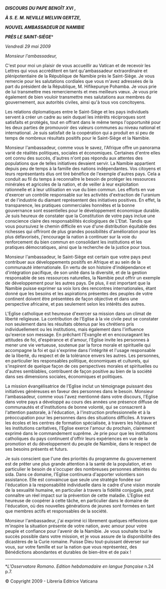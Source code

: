 ***DISCOURS*** ***DU PAPE BENOÎT XVI*** ***,***

***À S. E. M. NEVILLE MELVIN GERTZE,***

***NOUVEL AMBASSADEUR DE NAMIBIE***

***PRÈS LE SAINT-SIÈGE****

*Vendredi 29 mai 2009*

*Monsieur l'ambassadeur,*

C'est pour moi un plaisir de vous accueillir au Vatican et de recevoir les Lettres qui vous accréditent en tant qu'ambassadeur extraordinaire et plénipotentiaire de la République de Namibie près le Saint-Siège. Je vous remercie pour les salutations cordiales que vous m'avez adressées de la part du président de la République, M. Hifikepunye Pohamba. Je vous prie de lui transmettre mes remerciements et mes meilleurs vœux. Je vous prie également de bien vouloir transmettre mes salutations aux membres du gouvernement, aux autorités civiles, ainsi qu'à tous vos concitoyens.

Les relations diplomatiques entre le Saint-Siège et les pays individuels servent à créer un cadre au sein duquel les intérêts réciproques sont satisfaits et protégés, tout en offrant dans le même temps l'opportunité pour les deux parties de promouvoir des valeurs communes au niveau national et international. Je suis satisfait de la coopération qui a produit en si peu de temps de nombreux résultats positifs pour le Saint-Siège et la Namibie.

Monsieur l'ambassadeur, comme vous le savez, l'Afrique offre un panorama varié de réalités politiques, sociales et économiques. Certaines d'entre elles ont connu des succès, d'autres n'ont pas répondu aux attentes des populations que de telles initiatives devaient servir. La Namibie appartient depuis peu de temps à la famille des nations indépendantes. Vos citoyens et leurs représentants élus ont tiré bénéfice de l'exemple d'autres pays. Cela a conduit au fil du temps à reconnaître le besoin de protéger les ressources minérales et agricoles de la nation, et de veiller à leur exploitation rationnelle et à leur utilisation en vue du bien commun. Les efforts en vue d'exercer un contrôle responsable sur les activités d'extraction de l'uranium et de l'industrie du diamant représentent des initiatives positives. En effet, la transparence, les pratiques commerciales honnêtes et la bonne gouvernance sont essentielles pour le développement économique durable. Je suis heureux de constater que la Constitution de votre pays inclue une conscience claire des responsabilités écologiques de L'Etat. Tandis que vous poursuivez le chemin difficile en vue d'une distribution équitable des richesses qui offriront de plus grandes possibilités d'amélioration pour les plus défavorisés, j'encourage la nation à continuer sur la voie du renforcement du bien commun en consolidant les institutions et les pratiques démocratiques, ainsi que la recherche de la justice pour tous.

Monsieur l'ambassadeur, le Saint-Siège est certain que votre pays peut contribuer aux développements positifs en Afrique et au sein de la communauté internationale. En vertu de son histoire d'indépendance et d'intégration pacifique, de son unité dans la diversité, et de la gestion responsable de ses ressources naturelles, la Namibie peut offrir un exemple de développement pour les autres pays. De plus, il est important que la Namibie puisse exprimer sa voix lors des rencontres internationales, étant donné que les besoins et les aspirations présentes des peuples de votre continent doivent être présentées de façon objective et dans une perspective africaine, et pas seulement selon les intérêts des autres.

L'Eglise catholique est heureuse d'exercer sa mission dans un climat de liberté religieuse. La contribution de l'Eglise à la vie civile peut se constater non seulement dans les résultats obtenus par les chrétiens pris individuellement ou les institutions, mais également dans l'influence qu'exerce son message. En prêchant l'Evangile et en encourageant les attitudes de foi, d'espérance et d'amour, l'Eglise invite les personnes à mener une vie vertueuse, soutenue par la force morale et spirituelle qui accompagne la foi et qui s'exprime dans l'intégrité et l'usage responsable de la liberté, du respect et de la tolérance envers les autres. Les personnes, en particulier les responsables politique, économiques et culturels, qui s'inspirent de quelque façon de ces perspectives morales et spirituelles ou d'autres semblables, contribuent de façon positive au bien de la société dans ses dimensions sociales, économiques et politiques.

La mission évangélisatrice de l'Eglise inclut un témoignage puissant des initiatives généreuses en faveur des personnes dans le besoin. Monsieur l'ambassadeur, comme vous l'avez mentionné dans votre discours, l'Eglise dans votre pays a développé au cours des années une présence diffuse de communautés et d'institutions de bonne volonté, qui se consacrent à l'attention pastorale, à l'éducation, à l'instruction professionnelle et à la préoccupation pour les personnes dans des situations difficiles. A travers les écoles et les centres de formation spécialisée, à travers les hôpitaux et les institutions caritatives, l'Eglise exerce l'amour du prochain, clairement exprimé dans le commandement suprême. Je prie pour que les institutions catholiques du pays continuent d'offrir leurs expériences en vue de la promotion et du développement du peuple de Namibie, dans le respect de ses besoins présents et futurs.

Je suis conscient que l'une des priorités du programme du gouvernement est de prêter une plus grande attention à la santé de la population, et en particulier le besoin de s'occuper des nombreuses personnes atteintes du sida. Dans ce domaine, l'Eglise continuera d'apporter volontiers son assistance. Elle est convaincue que seule une stratégie fondée sur l'éducation à la responsabilité individuelle dans le cadre d'une vision morale de la sexualité humaine, en particulier à travers la fidélité conjugale, peut connaître un réel impact sur la prévention de cette maladie. L'Eglise est heureuse de coopérer à cette tâche, en particulier dans le domaine de l'éducation, où des nouvelles générations de jeunes sont formées en tant que membres actifs et responsables de la société.

Monsieur l'ambassadeur, j'ai exprimé ici librement quelques réflexions que m'inspire la situation présente de votre nation, avec amour pour votre peuple et confiance pour l'avenir de la Namibie. Je vous souhaite tout le succès possible dans votre mission, et je vous assure de la disponibilité des dicastères de la Curie romaine. Puisse Dieu tout-puissant déverser sur vous, sur votre famille et sur la nation que vous représentez, des Bénédictions abondantes et durables de bien-être et de paix !

* * *

**L'Osservatore Romano. Edition hebdomadaire en langue française* n.24 p.7.

© Copyright 2009 - Libreria Editrice Vaticana